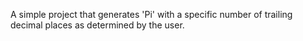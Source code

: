 A simple project that generates 'Pi' with a specific number of trailing decimal places as determined by the user.
